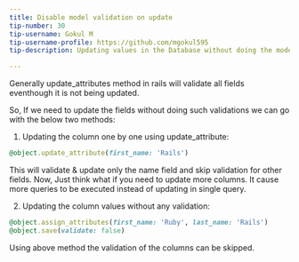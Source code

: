 ```yaml
---
title: Disable model validation on update
tip-number: 30
tip-username: Gokul M
tip-username-profile: https://github.com/mgokul595
tip-description: Updating values in the Database without doing the model validation

---
```





Generally update_attributes method in rails will validate all fields eventhough it is not being updated.

So, If we need to update the fields without doing such validations we can go with the below two methods:

1. Updating the column one by one using update_attribute:

```ruby
@object.update_attribute(first_name: 'Rails')
```

This will validate & update only the name field and skip validation for other fields. 
Now, Just think what if you need to update more columns. It cause more queries to be executed instead of updating in single query.

2. Updating the column values without any validation:

```ruby
@object.assign_attributes(first_name: 'Ruby', last_name: 'Rails')
@object.save(validate: false)

```

Using above method the validation of the columns can be skipped.
